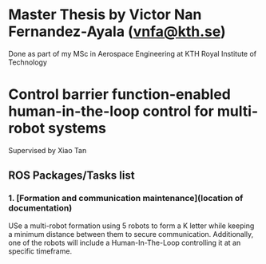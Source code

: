 # Master Thesis by Victor Nan Fernandez-Ayala (vnfa@kth.se)
Done as part of my MSc in Aerospace Engineering at KTH Royal Institute of Technology

# Control barrier function-enabled human-in-the-loop control for multi-robot systems
Supervised by Xiao Tan

## ROS Packages/Tasks list

### 1. [Formation and communication maintenance](location of documentation) 
USe a multi-robot formation using 5 robots to form a K letter while keeping a minimum distance between them to secure communication. Additionally, one of the robots will include a Human-In-The-Loop controlling it at an specific timeframe.
